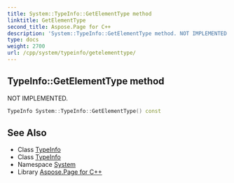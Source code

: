 ```yaml
---
title: System::TypeInfo::GetElementType method
linktitle: GetElementType
second_title: Aspose.Page for C++
description: 'System::TypeInfo::GetElementType method. NOT IMPLEMENTED in C++.'
type: docs
weight: 2700
url: /cpp/system/typeinfo/getelementtype/
---
```

## TypeInfo::GetElementType method


NOT IMPLEMENTED.

```cpp
TypeInfo System::TypeInfo::GetElementType() const
```


## See Also

* Class [TypeInfo](../)
* Class [TypeInfo](../)
* Namespace [System](../../)
* Library [Aspose.Page for C++](../../../)
